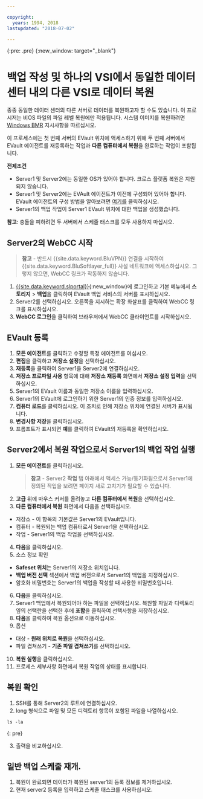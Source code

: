 ```yaml
---

copyright:
  years: 1994, 2018
lastupdated: "2018-07-02"

---
```

{:pre: .pre}
{:new_window: target="_blank"}

# 백업 작성 및 하나의 VSI에서 동일한 데이터 센터 내의 다른 VSI로 데이터 복원

종종 동일한 데이터 센터의 다른 서버로 데이터를 복원하고자 할 수도 있습니다. 이 프로시저는 비OS 파일의 파일 레벨 복원에만 적용됩니다. 시스템 이미지를 복원하려면 [Windows BMR](restoring-evault-bmr-system-volume-image.html) 지시사항을 따르십시오.

이 프로세스에는 첫 번째 서버의 EVault 위치에 액세스하기 위해 두 번째 서버에서 EVault 에이전트를 재등록하는 작업과 **다른 컴퓨터에서 복원**을 완료하는 작업이 포함됩니다.

**전제조건**

- Server1 및 Server2에는 동일한 OS가 있어야 합니다. 크로스 플랫폼 복원은 지원되지 않습니다.
- Server1 및 Server2에는 EVAult 에이전트가 이전에 구성되어 있어야 합니다. EVault 에이전트의 구성 방법을 알아보려면 [여기를](index.html#configuring-evault-agent-in-webcc) 클릭하십시오.
- Server1의 백업 작업이 Server1 EVault 위치에 대한 백업을 생성했습니다.

**참고**: 충돌을 피하려면 두 서버에서 스케줄 태스크를 모두 사용하지 마십시오. 

## Server2의 WebCC 시작

>**참고** - 반드시 {{site.data.keyword.BluVPN}} 연결을 시작하여 {{site.data.keyword.BluSoftlayer_full}} 사설 네트워크에 액세스하십시오. 그렇지 않으면, WebCC 링크가 작동하지 않습니다.

1. [{{site.data.keyword.slportal}}](https://control.softlayer.com/){:new_window}에 로그인하고 기본 메뉴에서 **스토리지** > **백업**을 클릭하여 EVault 백업 서비스의 서버를 표시하십시오. 
2. Server2를 선택하십시오. 오른쪽을 지시하는 확장 화살표를 클릭하여 WebCC 링크를 표시하십시오.
3. **WebCC 로그인**을 클릭하여 브라우저에서 WebCC 클라이언트를 시작하십시오.

## EVault 등록

1. **모든 에이전트**를 클릭하고 수정할 특정 에이전트를 여십시오.
2. **편집**을 클릭하고 **저장소 설정**을 선택하십시오.
3. **재등록**을 클릭하여 Server1을 Server2에 연결하십시오.
4. **저장소 프로파일 사용** 항목에 대해 **저장소 재등록** 화면에서 **저장소 설정 입력**을 선택하십시오.
5. Server1의 EVault 이름과 동일한 저장소 이름을 입력하십시오.
6. Server1의 EVault에 로그인하기 위한 Server1의 인증 정보를 입력하십시오.
7. **컴퓨터 로드**를 클릭하십시오. 이 조치로 인해 저장소 위치에 연결된 서버가 표시됩니다.
8. **변경사항 저장**을 클릭하십시오.
9. 프롬프트가 표시되면 **예**를 클릭하여 EVault의 재등록을 확인하십시오.

## Server2에서 복원 작업으로서 Server1의 백업 작업 실행

1. **모든 에이전트**를 클릭하십시오.
   >**참고** - Server2 **작업** 탭 아래에서 액세스 가능/동기화됨으로서 Server1에 정의된 작업을 보려면 페이지 새로 고치기가 필요할 수 있습니다.
2. **고급** 위에 마우스 커서를 올려놓고 **다른 컴퓨터에서 복원**을 선택하십시오.
3. **다른 컴퓨터에서 복원** 화면에서 다음을 선택하십시오.
  - 저장소 - 이 항목의 기본값은 Server1의 EVault입니다.
  - 컴퓨터 - 복원되는 백업 컴퓨터로서 Server1을 선택하십시오. 
  - 작업 - Server1의 백업 작업을 선택하십시오.
4. **다음**을 클릭하십시오.
5. 소스 정보 확인
  - **Safeset 위치**는 Server1의 저장소 위치입니다.
  - **백업 버전 선택** 섹션에서 백업 버전으로서 Server1의 백업을 지정하십시오.
  - 암호화 비밀번호는 Server1의 백업을 작성할 때 사용한 비밀번호입니다.
6. **다음**을 클릭하십시오.
7. Server1 백업에서 복원되어야 하는 파일을 선택하십시오. 복원할 파일과 디렉토리 옆의 선택란을 선택한 후에 **포함**을 클릭하여 선택사항을 저장하십시오.
8. **다음**을 클릭하여 복원 옵션으로 이동하십시오.
9. 옵션
  - 대상 - **원래 위치로 복원**을 선택하십시오.
  - 파일 겹쳐쓰기 - **기존 파일 겹쳐쓰기**를 선택하십시오.
10. **복원 실행**을 클릭하십시오.
11. 프로세스 세부사항 화면에서 복원 작업의 상태를 표시합니다.


## 복원 확인

1. SSH를 통해 Server2의 루트에 연결하십시오.
2. long 형식으로 파일 및 모든 디렉토리 항목이 포함된 파일을 나열하십시오.
  ```
  ls -la
  ```
  {: pre}
  
3. 출력을 비교하십시오.
  
## 일반 백업 스케줄 재개.

1. 복원이 완료되면 데이터가 복원된 server1의 등록 정보를 제거하십시오. 
2. 현재 server2 등록을 입력하고 스케줄 태스크를 사용하십시오.
